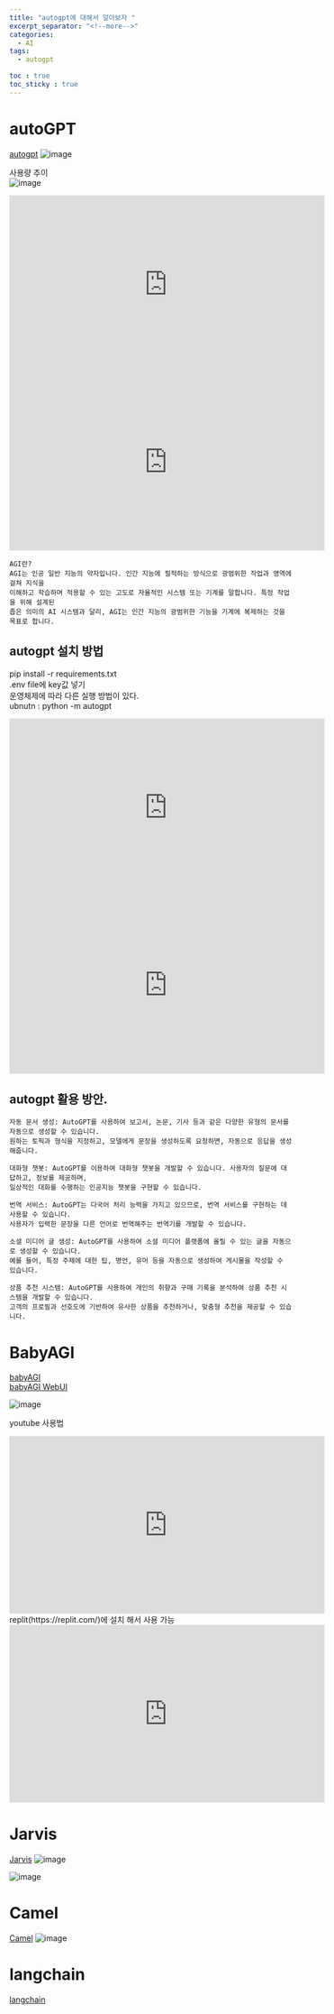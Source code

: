 ```yaml
---
title: "autogpt에 대해서 알아보자 "
excerpt_separator: "<!--more-->"
categories:
  - AI
tags:
  - autogpt

toc : true
toc_sticky : true
---
```


# autoGPT
[autogpt](https://github.com/Significant-Gravitas/Auto-GPT)
![image](https://github.com/younlea/younlea.github.io/assets/1435846/a84ea77a-9224-4f95-bf35-a34d4f28e77c)   

사용량 추이   
![image](https://github.com/younlea/younlea.github.io/assets/1435846/63cfa8a1-4dd1-49c9-88ed-09a21ee1ad95)
 
<iframe width="560" height="315" src="https://www.youtube.com/embed/jvpCvRSxXQI" frameborder="0" allowfullscreen></iframe>   

<iframe width="560" height="315" src="https://www.youtube.com/embed/YbLef4CrZNU" frameborder="0" allowfullscreen></iframe>   

```
AGI란?
AGI는 인공 일반 지능의 약자입니다. 인간 지능에 필적하는 방식으로 광범위한 작업과 영역에 걸쳐 지식을 
이해하고 학습하며 적용할 수 있는 고도로 자율적인 시스템 또는 기계를 말합니다. 특정 작업을 위해 설계된 
좁은 의미의 AI 시스템과 달리, AGI는 인간 지능의 광범위한 기능을 기계에 복제하는 것을 목표로 합니다.
```
## autogpt 설치 방법
pip install -r requirements.txt      
.env file에 key값 넣기   
운영체제에 따라 다른 실행 방법이 있다.   
ubnutn : python -m autogpt  

<iframe width="560" height="315" src="https://www.youtube.com/embed/2hOlsyD3X08" frameborder="0" allowfullscreen></iframe>   
<iframe width="560" height="315" src="https://www.youtube.com/embed/rnqNW6qqq7k" frameborder="0" allowfullscreen></iframe>   




## autogpt 활용 방안.  
```
자동 문서 생성: AutoGPT를 사용하여 보고서, 논문, 기사 등과 같은 다양한 유형의 문서를 자동으로 생성할 수 있습니다.
원하는 토픽과 형식을 지정하고, 모델에게 문장을 생성하도록 요청하면, 자동으로 응답을 생성해줍니다.

대화형 챗봇: AutoGPT를 이용하여 대화형 챗봇을 개발할 수 있습니다. 사용자의 질문에 대답하고, 정보를 제공하며,
일상적인 대화를 수행하는 인공지능 챗봇을 구현할 수 있습니다.

번역 서비스: AutoGPT는 다국어 처리 능력을 가지고 있으므로, 번역 서비스를 구현하는 데 사용할 수 있습니다.
사용자가 입력한 문장을 다른 언어로 번역해주는 번역기를 개발할 수 있습니다.

소셜 미디어 글 생성: AutoGPT를 사용하여 소셜 미디어 플랫폼에 올릴 수 있는 글을 자동으로 생성할 수 있습니다.
예를 들어, 특정 주제에 대한 팁, 명언, 유머 등을 자동으로 생성하여 게시물을 작성할 수 있습니다.

상품 추천 시스템: AutoGPT를 사용하여 개인의 취향과 구매 기록을 분석하여 상품 추천 시스템을 개발할 수 있습니다.
고객의 프로필과 선호도에 기반하여 유사한 상품을 추천하거나, 맞춤형 추천을 제공할 수 있습니다.
```

# BabyAGI
[babyAGI](https://github.com/yoheinakajima/babyagi)   
[babyAGI WebUI](https://github.com/miurla/babyagi-ui)   

![image](https://github.com/younlea/younlea.github.io/assets/1435846/922a6012-1b4f-430a-a8ec-25aa42d10754)

youtube 사용법 
<iframe width="560" height="315" src="https://www.youtube.com/embed/lzkW8xphcB0" frameborder="0" allowfullscreen></iframe>   
replit(https://replit.com/)에 설치 해서 사용 가능   

<iframe width="560" height="315" src="https://www.youtube.com/embed/fdhukdVt6zY" frameborder="0" allowfullscreen></iframe>   

# Jarvis
[Jarvis](https://github.com/microsoft/JARVIS)
![image](https://github.com/younlea/younlea.github.io/assets/1435846/5c9cfff6-3d1d-48b6-b5aa-798136985285)  

![image](https://github.com/younlea/younlea.github.io/assets/1435846/a9bdb9af-0801-45a7-8ac4-5fbbbefb8ba8)  



# Camel
[Camel](https://github.com/camel-ai/camel)
![image](https://github.com/younlea/younlea.github.io/assets/1435846/7ecdd03a-761d-4412-970d-8271b23c1140)


# langchain
[langchain](https://blog.langchain.dev/agents-round/)    
